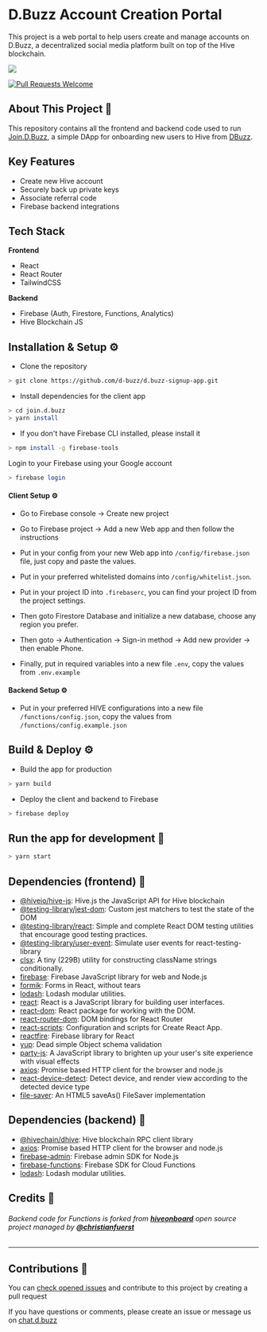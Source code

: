 # D.Buzz Account Creation Portal

This project is a web portal to help users create and manage accounts on D.Buzz, a decentralized social media platform built on top of the Hive blockchain.

![](https://d.buzz/images/d.buzz-icon-128.png)

[![Pull Requests Welcome](https://img.shields.io/badge/PRs-welcome-brightgreen.svg?style=flat)](https://makeapullrequest.com)

## About This Project 👋

This repository contains all the frontend and backend code used to run [Join.D.Buzz](https://join.d.buzz), a simple DApp for onboarding new users to Hive from [DBuzz](https://D.Buzz).

## Key Features

- Create new Hive account
- Securely back up private keys
- Associate referral code
- Firebase backend integrations

## Tech Stack

**Frontend**
- React
- React Router
- TailwindCSS

**Backend**
- Firebase (Auth, Firestore, Functions, Analytics)
- Hive Blockchain JS

## Installation & Setup ⚙
- Clone the repository
```bash
> git clone https://github.com/d-buzz/d.buzz-signup-app.git
```
- Install dependencies for the client app
```bash
> cd join.d.buzz
> yarn install
```
- If you don't have Firebase CLI installed, please install it
```bash
> npm install -g firebase-tools
```
Login to your Firebase using your Google account
```bash
> firebase login
```

#### Client Setup ⚙

- Go to Firebase console -> Create new project

- Go to Firebase project -> Add a new Web app and then follow the instructions 

- Put in your config from your new Web app into ``/config/firebase.json`` file, just copy and paste the values.

- Put in your preferred whitelisted domains into ``/config/whitelist.json``.

- Put in your project ID into `.firebaserc`, you can find your project ID from the project settings.

- Then goto Firestore Database and initialize a new database, choose any region you prefer.

- Then goto -> Authentication -> Sign-in method -> Add new provider -> then enable Phone.

- Finally, put in required variables into a new file `.env`, copy the values from `.env.example`


#### Backend Setup ⚙

- Put in your preferred HIVE configurations into a new file ``/functions/config.json``, copy the values from ``/functions/config.example.json``

## Build & Deploy ⚙
- Build the app for production
```bash
> yarn build
```
- Deploy the client and backend to Firebase
```bash
> firebase deploy
```

## Run the app for development 🚀
```bash
> yarn start
```

## Dependencies (frontend) 🤖
- [@hiveio/hive-js](https://ghub.io/@hiveio/hive-js): Hive.js the JavaScript API for Hive blockchain
- [@testing-library/jest-dom](https://ghub.io/@testing-library/jest-dom): Custom jest matchers to test the state of the DOM
- [@testing-library/react](https://ghub.io/@testing-library/react): Simple and complete React DOM testing utilities that encourage good testing practices.
- [@testing-library/user-event](https://ghub.io/@testing-library/user-event): Simulate user events for react-testing-library
- [clsx](https://ghub.io/clsx): A tiny (229B) utility for constructing className strings conditionally.
- [firebase](https://ghub.io/firebase): Firebase JavaScript library for web and Node.js
- [formik](https://ghub.io/formik): Forms in React, without tears
- [lodash](https://ghub.io/lodash): Lodash modular utilities.
- [react](https://ghub.io/react): React is a JavaScript library for building user interfaces.
- [react-dom](https://ghub.io/react-dom): React package for working with the DOM.
- [react-router-dom](https://ghub.io/react-router-dom): DOM bindings for React Router
- [react-scripts](https://ghub.io/react-scripts): Configuration and scripts for Create React App.
- [reactfire](https://ghub.io/reactfire): Firebase library for React
- [yup](https://ghub.io/yup): Dead simple Object schema validation
- [party-js](https://party.js.org): A JavaScript library to brighten up your user's site experience with visual effects
- [axios](https://ghub.io/axios): Promise based HTTP client for the browser and node.js
- [react-device-detect](github.com/duskload/react-device-detect): Detect device, and render view according to the detected device type
- [file-saver](github.com/eligrey/FileSaver.js): An HTML5 saveAs() FileSaver implementation

## Dependencies (backend) 🤖

- [@hivechain/dhive](https://ghub.io/@hivechain/dhive): Hive blockchain RPC client library
- [axios](https://ghub.io/axios): Promise based HTTP client for the browser and node.js
- [firebase-admin](https://ghub.io/firebase-admin): Firebase admin SDK for Node.js
- [firebase-functions](https://ghub.io/firebase-functions): Firebase SDK for Cloud Functions
- [lodash](https://ghub.io/lodash): Lodash modular utilities.

## Credits 🎉
###### Backend code for Functions is forked from **[hiveonboard](https://github.com/christianfuerst/hiveonboard)** open source project managed by **[@christianfuerst](https://github.com/christianfuerst)**

----

## Contributions 🧪
You can [check opened issues](https://github.com/d-buzz/join.d.buzz/issues) and contribute to this project by creating a pull request

If you have questions or comments, please create an issue or message us on [chat.d.buzz](https://chat.d.buzz)

